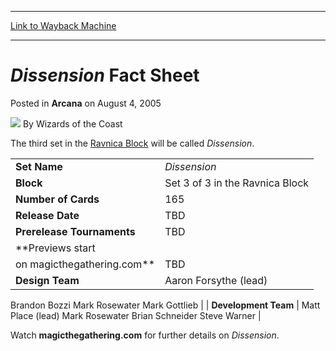 
---
[Link to Wayback Machine](https://web.archive.org/web/20210927032350/https://magic.wizards.com/en/articles/archive/dissension-fact-sheet-2005-08-04)

[_metadata_:author]:- "Wizards of the Coast"
[_metadata_:description]:- "The third set in the Ravnica Block will be called Dissension. Set Name Dissension Block Set 3 of 3 in the Ravnica Block Number of Cards 165 Release Date TBD Prerelease Tournaments TBD Previews start on magicthegathering.com TBD Design Team Aaron Forsythe (lead) Brandon Bozzi Mark Rosewater Mark Gottlieb Development Team Matt Place (lead) Mark Rosewater Brian Schneider Steve"
[_metadata_:generator]:- "Drupal 7 (http://drupal.org)"
[_metadata_:node]:- "608971"
[_metadata_:publish_date]:- "2005-08-04"
[_metadata_:source]:- "div-main-content"
[_metadata_:title]:- "Dissension Fact Sheet"
[_metadata_:wayback_capture_timestamp]:- "2021-09-27 03:23:50"
[_metadata_:wayback_raw_url]:- "https://web.archive.org/web/20210927032350id_/https://magic.wizards.com/en/articles/archive/dissension-fact-sheet-2005-08-04"
[_metadata_:wayback_url]:- "https://magic.wizards.com/en/articles/archive/dissension-fact-sheet-2005-08-04"
---


*Dissension* Fact Sheet
=======================



 Posted in **Arcana**
 on August 4, 2005 






![](https://media.magic.wizards.com/styles/auth_small/public/images/person/wizards_author.jpg)
By Wizards of the Coast












The third set in the [Ravnica Block](/en/articles/archive/ravnica-revealed-2004-12-16) will be called *Dissension*.




|  |  |
| --- | --- |
| **Set Name** | *Dissension* |
| **Block** | Set 3 of 3 in the Ravnica Block |
| **Number of Cards** | 165 |
| **Release Date** | TBD |
| **Prerelease Tournaments** | TBD |
| **Previews start
 on magicthegathering.com** | TBD |
| **Design Team** | Aaron Forsythe (lead)
 Brandon Bozzi
 Mark Rosewater
 Mark Gottlieb |
| **Development Team** | Matt Place (lead)
 Mark Rosewater
 Brian Schneider
 Steve Warner |

Watch **magicthegathering.com** for further details on *Dissension*.








